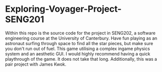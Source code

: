 # Exploring-Voyager-Project-SENG201
Within this repo is the source code for the project in SENG202, a software engineering course at the University of Canterbury. Have fun playing as an astronaut surfing through space to find all the star pieces, but make sure you don't run out of fuel. This game utilising a complex ingame physics system and an aesthetic GUI. I would highly recommend having a quick playthrough of the game. It does not take that long. Additionally, this was a pair project with James Kwok.
